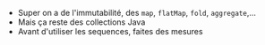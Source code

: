 
- Super on a de l'immutabilité, des `map`, `flatMap`, `fold`, `aggregate`,...
- Mais ça reste des collections Java
- Avant d'utiliser les sequences, faites des mesures

